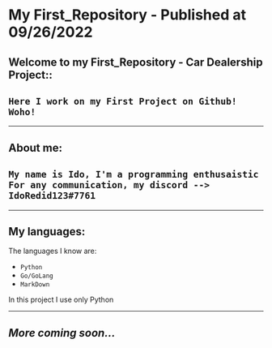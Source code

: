 # ****My First_Repository**** - ****Published at 09/26/2022****

## **Welcome to my First_Repository - Car Dealership Project::**

`Here I work on my First Project on Github! Woho!`
---

---

## **About me:**
``My name is Ido, I'm a programming enthusaistic``
```For any communication, my discord --> IdoRedid123#7761```
---

---
## **My languages:**

The languages I know are:

- `Python`
- `Go/GoLang`
- `MarkDown`

In this project I use only Python

---

## *More coming soon...*